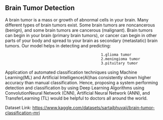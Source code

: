 ## Brain Tumor Detection

A brain tumor is a mass or growth of abnormal cells in your brain. Many different types of brain tumors exist. Some brain tumors are noncancerous (benign), and some brain tumors are cancerous (malignant). Brain tumors can begin in your brain (primary brain tumors), or cancer can begin in other parts of your body and spread to your brain as secondary (metastatic) brain tumors. Our model helps in detecting and predicting:

                                                1.glioma tumor
                                                2.meningioma tumor
                                                3.pituitary tumor
                                                
                                                
Application of automated classification techniques using Machine Learning(ML) and Artificial Intelligence(AI)has consistently shown higher accuracy than manual classification. Hence, proposing a system performing detection and classification by using Deep Learning Algorithms using ConvolutionNeural Network (CNN), Artificial Neural Network (ANN), and TransferLearning (TL) would be helpful to doctors all around the world.


Dataset Link: https://www.kaggle.com/datasets/sartajbhuvaji/brain-tumor-classification-mri
